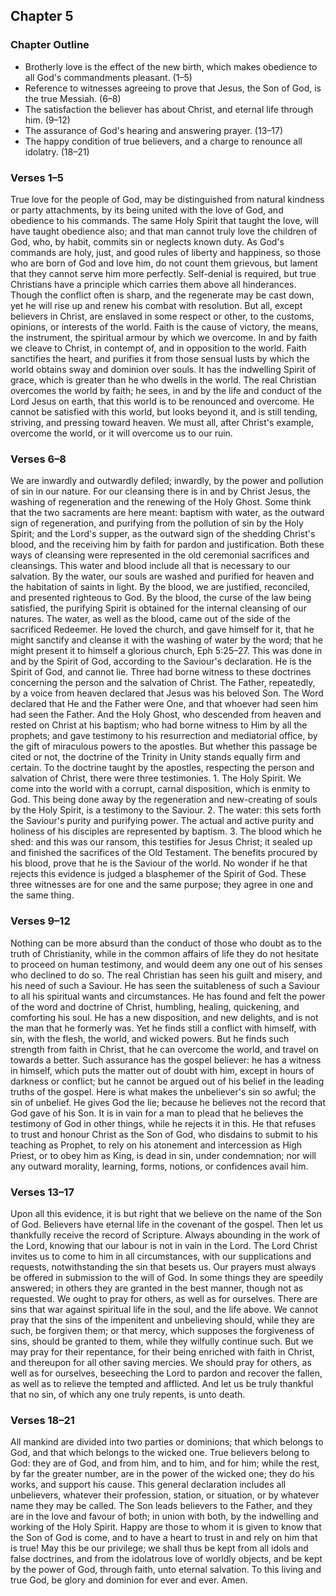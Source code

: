 ## Chapter 5

### Chapter Outline

- Brotherly love is the effect of the new birth, which makes obedience to all God's commandments pleasant. (1–5)
- Reference to witnesses agreeing to prove that Jesus, the Son of God, is the true Messiah. (6–8)
- The satisfaction the believer has about Christ, and eternal life through him. (9–12)
- The assurance of God's hearing and answering prayer. (13–17)
- The happy condition of true believers, and a charge to renounce all idolatry. (18–21)

### Verses 1–5

True love for the people of God, may be distinguished from natural kindness or party attachments, by its being united with the love of God, and obedience to his commands. The same Holy Spirit that taught the love, will have taught obedience also; and that man cannot truly love the children of God, who, by habit, commits sin or neglects known duty. As God's commands are holy, just, and good rules of liberty and happiness, so those who are born of God and love him, do not count them grievous, but lament that they cannot serve him more perfectly. Self-denial is required, but true Christians have a principle which carries them above all hinderances. Though the conflict often is sharp, and the regenerate may be cast down, yet he will rise up and renew his combat with resolution. But all, except believers in Christ, are enslaved in some respect or other, to the customs, opinions, or interests of the world. Faith is the cause of victory, the means, the instrument, the spiritual armour by which we overcome. In and by faith we cleave to Christ, in contempt of, and in opposition to the world. Faith sanctifies the heart, and purifies it from those sensual lusts by which the world obtains sway and dominion over souls. It has the indwelling Spirit of grace, which is greater than he who dwells in the world. The real Christian overcomes the world by faith; he sees, in and by the life and conduct of the Lord Jesus on earth, that this world is to be renounced and overcome. He cannot be satisfied with this world, but looks beyond it, and is still tending, striving, and pressing toward heaven. We must all, after Christ's example, overcome the world, or it will overcome us to our ruin.

### Verses 6–8

We are inwardly and outwardly defiled; inwardly, by the power and pollution of sin in our nature. For our cleansing there is in and by Christ Jesus, the washing of regeneration and the renewing of the Holy Ghost. Some think that the two sacraments are here meant: baptism with water, as the outward sign of regeneration, and purifying from the pollution of sin by the Holy Spirit; and the Lord's supper, as the outward sign of the shedding Christ's blood, and the receiving him by faith for pardon and justification. Both these ways of cleansing were represented in the old ceremonial sacrifices and cleansings. This water and blood include all that is necessary to our salvation. By the water, our souls are washed and purified for heaven and the habitation of saints in light. By the blood, we are justified, reconciled, and presented righteous to God. By the blood, the curse of the law being satisfied, the purifying Spirit is obtained for the internal cleansing of our natures. The water, as well as the blood, came out of the side of the sacrificed Redeemer. He loved the church, and gave himself for it, that he might sanctify and cleanse it with the washing of water by the word; that he might present it to himself a glorious church, Eph 5:25–27. This was done in and by the Spirit of God, according to the Saviour's declaration. He is the Spirit of God, and cannot lie. Three had borne witness to these doctrines concerning the person and the salvation of Christ. The Father, repeatedly, by a voice from heaven declared that Jesus was his beloved Son. The Word declared that He and the Father were One, and that whoever had seen him had seen the Father. And the Holy Ghost, who descended from heaven and rested on Christ at his baptism; who had borne witness to Him by all the prophets; and gave testimony to his resurrection and mediatorial office, by the gift of miraculous powers to the apostles. But whether this passage be cited or not, the doctrine of the Trinity in Unity stands equally firm and certain. To the doctrine taught by the apostles, respecting the person and salvation of Christ, there were three testimonies. 1. The Holy Spirit. We come into the world with a corrupt, carnal disposition, which is enmity to God. This being done away by the regeneration and new-creating of souls by the Holy Spirit, is a testimony to the Saviour. 2. The water: this sets forth the Saviour's purity and purifying power. The actual and active purity and holiness of his disciples are represented by baptism. 3. The blood which he shed: and this was our ransom, this testifies for Jesus Christ; it sealed up and finished the sacrifices of the Old Testament. The benefits procured by his blood, prove that he is the Saviour of the world. No wonder if he that rejects this evidence is judged a blasphemer of the Spirit of God. These three witnesses are for one and the same purpose; they agree in one and the same thing.

### Verses 9–12

Nothing can be more absurd than the conduct of those who doubt as to the truth of Christianity, while in the common affairs of life they do not hesitate to proceed on human testimony, and would deem any one out of his senses who declined to do so. The real Christian has seen his guilt and misery, and his need of such a Saviour. He has seen the suitableness of such a Saviour to all his spiritual wants and circumstances. He has found and felt the power of the word and doctrine of Christ, humbling, healing, quickening, and comforting his soul. He has a new disposition, and new delights, and is not the man that he formerly was. Yet he finds still a conflict with himself, with sin, with the flesh, the world, and wicked powers. But he finds such strength from faith in Christ, that he can overcome the world, and travel on towards a better. Such assurance has the gospel believer: he has a witness in himself, which puts the matter out of doubt with him, except in hours of darkness or conflict; but he cannot be argued out of his belief in the leading truths of the gospel. Here is what makes the unbeliever's sin so awful; the sin of unbelief. He gives God the lie; because he believes not the record that God gave of his Son. It is in vain for a man to plead that he believes the testimony of God in other things, while he rejects it in this. He that refuses to trust and honour Christ as the Son of God, who disdains to submit to his teaching as Prophet, to rely on his atonement and intercession as High Priest, or to obey him as King, is dead in sin, under condemnation; nor will any outward morality, learning, forms, notions, or confidences avail him.

### Verses 13–17

Upon all this evidence, it is but right that we believe on the name of the Son of God. Believers have eternal life in the covenant of the gospel. Then let us thankfully receive the record of Scripture. Always abounding in the work of the Lord, knowing that our labour is not in vain in the Lord. The Lord Christ invites us to come to him in all circumstances, with our supplications and requests, notwithstanding the sin that besets us. Our prayers must always be offered in submission to the will of God. In some things they are speedily answered; in others they are granted in the best manner, though not as requested. We ought to pray for others, as well as for ourselves. There are sins that war against spiritual life in the soul, and the life above. We cannot pray that the sins of the impenitent and unbelieving should, while they are such, be forgiven them; or that mercy, which supposes the forgiveness of sins, should be granted to them, while they wilfully continue such. But we may pray for their repentance, for their being enriched with faith in Christ, and thereupon for all other saving mercies. We should pray for others, as well as for ourselves, beseeching the Lord to pardon and recover the fallen, as well as to relieve the tempted and afflicted. And let us be truly thankful that no sin, of which any one truly repents, is unto death.

### Verses 18–21

All mankind are divided into two parties or dominions; that which belongs to God, and that which belongs to the wicked one. True believers belong to God: they are of God, and from him, and to him, and for him; while the rest, by far the greater number, are in the power of the wicked one; they do his works, and support his cause. This general declaration includes all unbelievers, whatever their profession, station, or situation, or by whatever name they may be called. The Son leads believers to the Father, and they are in the love and favour of both; in union with both, by the indwelling and working of the Holy Spirit. Happy are those to whom it is given to know that the Son of God is come, and to have a heart to trust in and rely on him that is true! May this be our privilege; we shall thus be kept from all idols and false doctrines, and from the idolatrous love of worldly objects, and be kept by the power of God, through faith, unto eternal salvation. To this living and true God, be glory and dominion for ever and ever. Amen.

